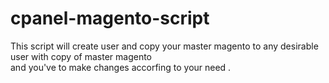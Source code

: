 # cpanel-magento-script
This script will create user and copy your master magento to any desirable user with copy of master magento   
and you've to make changes accorfing to your need .
